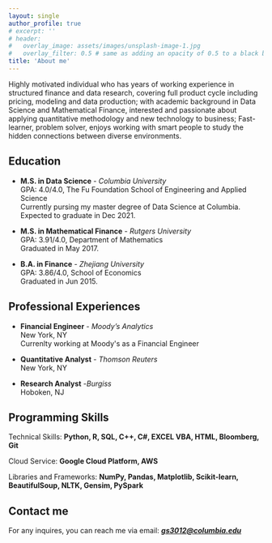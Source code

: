 ```yaml
---
layout: single
author_profile: true
# excerpt: ''
# header:
#   overlay_image: assets/images/unsplash-image-1.jpg
#   overlay_filter: 0.5 # same as adding an opacity of 0.5 to a black background
title: 'About me'
---
```


Highly motivated individual who has years of working experience in structured finance and data research, covering full product cycle including pricing, modeling and data production; with academic background in Data Science and Mathematical Finance, interested and passionate about applying quantitative methodology and new technology to business; Fast-learner, problem solver, enjoys working with smart people to study the hidden connections between diverse environments.

## Education

- **M.S. in Data Science** - _Columbia University_<br>
  GPA: 4.0/4.0, The Fu Foundation School of Engineering and Applied Science  
  Currently pursing my master degree of Data Science at Columbia.   
  Expected to graduate in Dec 2021.

- **M.S. in Mathematical Finance** - _Rutgers University_<br>
  GPA: 3.91/4.0, Department of Mathematics  
  Graduated in May 2017.

- **B.A. in Finance** - _Zhejiang University_<br>
  GPA: 3.86/4.0, School of Economics  
  Graduated in Jun 2015.



## Professional Experiences

- **Financial Engineer** - _Moody’s Analytics_<br> 
  New York, NY  
  Currenlty working at Moody's as a Financial Engineer
  
  
- **Quantitative Analyst** - _Thomson Reuters_<br>
  New York, NY


- **Research Analyst** -_Burgiss_<br>
  Hoboken, NJ
  

## Programming Skills

Technical Skills: **Python, R, SQL, C++, C#, EXCEL VBA, HTML, Bloomberg, Git**

Cloud Service: **Google Cloud Platform, AWS**

Libraries and Frameworks: **NumPy, Pandas, Matplotlib, Scikit-learn, BeautifulSoup, NLTK, Gensim, PySpark**



## Contact me

For any inquires, you can reach me via email: **_[gs3012@columbia.edu](mailto:gs3012@columbia.edu)_**
